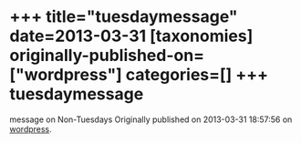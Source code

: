 +++
title="tuesdaymessage"
date=2013-03-31
[taxonomies]
originally-published-on=["wordpress"]
categories=[]
+++
tuesdaymessage
==============

message on Non-Tuesdays
Originally published on 2013-03-31 18:57:56 on [wordpress](https://skyfromme.wordpress.com/2013/04/01/libreoffice-prints-on-tuesdays-only/tuesdaymessage/).
